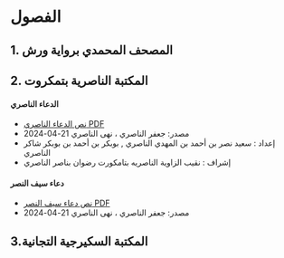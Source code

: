 # الفصول 

## 1. المصحف المحمدي برواية ورش

## 2. المكتبة الناصرية بتمكروت

#### الدعاء الناصري 
- [نص الدعاء الناصري PDF](naciriya-library/dua_al_naceriy.pdf) 
- مصدر: جعفر الناصري ،  نهى الناصري 21-04-2024
- إعداد : سعيد نصر بن أحمد بن المهدي الناصري , بوبكر بن أحمد بن بوبكر شاكر الناصري
- إشراف : نقيب الزاوية الناصريه بتامكورت رضوان بناصر الناصري

#### دعاء سيف النصر 
- [نص  دعاء سيف النصر PDF](naciriya-library/dua_saif_al_nacer.pdf) 
- مصدر: جعفر الناصري ،  نهى الناصري 21-04-2024


## 3.المكتبة السكيرجية التجانية


